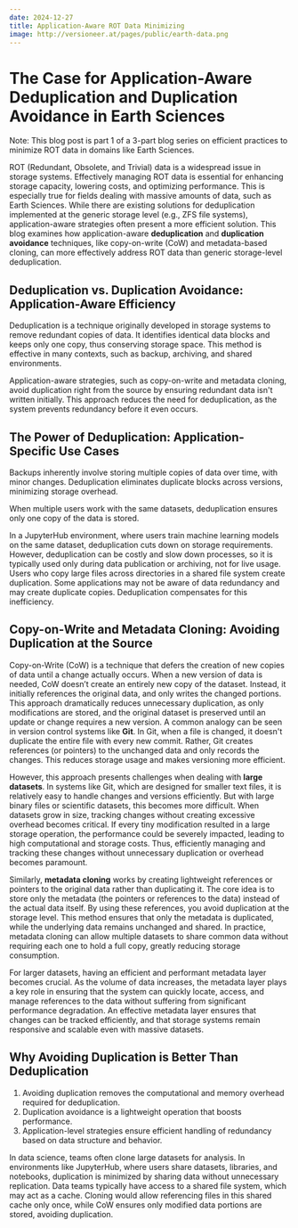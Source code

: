 ```yaml
---
date: 2024-12-27
title: Application-Aware ROT Data Minimizing
image: http://versioneer.at/pages/public/earth-data.png
---
```

# The Case for Application-Aware Deduplication and Duplication Avoidance in Earth Sciences

Note: This blog post is part 1 of a 3-part blog series on efficient practices to minimize ROT data in domains like Earth Sciences.

ROT (Redundant, Obsolete, and Trivial) data is a widespread issue in storage systems. Effectively managing ROT data is essential for enhancing storage capacity, lowering costs, and optimizing performance. This is especially true for fields dealing with massive amounts of data, such as Earth Sciences. While there are existing solutions for deduplication implemented at the generic storage level (e.g., ZFS file systems), application-aware strategies often present a more efficient solution. This blog examines how application-aware **deduplication** and **duplication avoidance** techniques, like copy-on-write (CoW) and metadata-based cloning, can more effectively address ROT data than generic storage-level deduplication.

## Deduplication vs. Duplication Avoidance: Application-Aware Efficiency

Deduplication is a technique originally developed in storage systems to remove redundant copies of data. It identifies identical data blocks and keeps only one copy, thus conserving storage space. This method is effective in many contexts, such as backup, archiving, and shared environments.

Application-aware strategies, such as copy-on-write and metadata cloning, avoid duplication right from the source by ensuring redundant data isn't written initially. This approach reduces the need for deduplication, as the system prevents redundancy before it even occurs.

## The Power of Deduplication: Application-Specific Use Cases

Backups inherently involve storing multiple copies of data over time, with minor changes. Deduplication eliminates duplicate blocks across versions, minimizing storage overhead.

When multiple users work with the same datasets, deduplication ensures only one copy of the data is stored.

In a JupyterHub environment, where users train machine learning models on the same dataset, deduplication cuts down on storage requirements. However, deduplication can be costly and slow down processes, so it is typically used only during data publication or archiving, not for live usage. Users who copy large files across directories in a shared file system create duplication. Some applications may not be aware of data redundancy and may create duplicate copies. Deduplication compensates for this inefficiency.

## Copy-on-Write and Metadata Cloning: Avoiding Duplication at the Source

Copy-on-Write (CoW) is a technique that defers the creation of new copies of data until a change actually occurs. When a new version of data is needed, CoW doesn’t create an entirely new copy of the dataset. Instead, it initially references the original data, and only writes the changed portions. This approach dramatically reduces unnecessary duplication, as only modifications are stored, and the original dataset is preserved until an update or change requires a new version. A common analogy can be seen in version control systems like **Git**. In Git, when a file is changed, it doesn't duplicate the entire file with every new commit. Rather, Git creates references (or pointers) to the unchanged data and only records the changes. This reduces storage usage and makes versioning more efficient.

However, this approach presents challenges when dealing with **large datasets**. In systems like Git, which are designed for smaller text files, it is relatively easy to handle changes and versions efficiently. But with large binary files or scientific datasets, this becomes more difficult. When datasets grow in size, tracking changes without creating excessive overhead becomes critical. If every tiny modification resulted in a large storage operation, the performance could be severely impacted, leading to high computational and storage costs. Thus, efficiently managing and tracking these changes without unnecessary duplication or overhead becomes paramount.

Similarly, **metadata cloning** works by creating lightweight references or pointers to the original data rather than duplicating it. The core idea is to store only the metadata (the pointers or references to the data) instead of the actual data itself. By using these references, you avoid duplication at the storage level. This method ensures that only the metadata is duplicated, while the underlying data remains unchanged and shared. In practice, metadata cloning can allow multiple datasets to share common data without requiring each one to hold a full copy, greatly reducing storage consumption.

For larger datasets, having an efficient and performant metadata layer becomes crucial. As the volume of data increases, the metadata layer plays a key role in ensuring that the system can quickly locate, access, and manage references to the data without suffering from significant performance degradation. An effective metadata layer ensures that changes can be tracked efficiently, and that storage systems remain responsive and scalable even with massive datasets. 

## Why Avoiding Duplication is Better Than Deduplication

1. Avoiding duplication removes the computational and memory overhead required for deduplication.
2. Duplication avoidance is a lightweight operation that boosts performance.
3. Application-level strategies ensure efficient handling of redundancy based on data structure and behavior.

In data science, teams often clone large datasets for analysis. In environments like JupyterHub, where users share datasets, libraries, and notebooks, duplication is minimized by sharing data without unnecessary replication. Data teams typically have access to a shared file system, which may act as a cache. Cloning would allow referencing files in this shared cache only once, while CoW ensures only modified data portions are stored, avoiding duplication.
